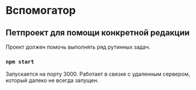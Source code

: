 # Вспомогатор

## Петпроект для помощи конкретной редакции

Проект должен помочь выполнять ряд рутинных задач.

### `npm start`

Запускается на порту 3000. Работает в связке с удаленным сервером, который далеко не всегда запущен.
